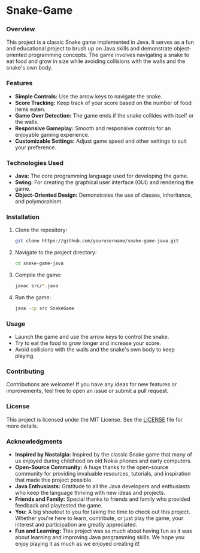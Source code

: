 # Snake-Game

### Overview

This project is a classic Snake game implemented in Java. It serves as a fun and educational project to brush up on Java skills and demonstrate object-oriented programming concepts. The game involves navigating a snake to eat food and grow in size while avoiding collisions with the walls and the snake's own body.

### Features

- **Simple Controls:** Use the arrow keys to navigate the snake.
- **Score Tracking:** Keep track of your score based on the number of food items eaten.
- **Game Over Detection:** The game ends if the snake collides with itself or the walls.
- **Responsive Gameplay:** Smooth and responsive controls for an enjoyable gaming experience.
- **Customizable Settings:** Adjust game speed and other settings to suit your preference.

### Technologies Used

- **Java:** The core programming language used for developing the game.
- **Swing:** For creating the graphical user interface (GUI) and rendering the game.
- **Object-Oriented Design:** Demonstrates the use of classes, inheritance, and polymorphism.

### Installation

1. Clone the repository:
    ```bash
    git clone https://github.com/yourusername/snake-game-java.git
    ```
2. Navigate to the project directory:
    ```bash
    cd snake-game-java
    ```
3. Compile the game:
    ```bash
    javac src/*.java
    ```
4. Run the game:
    ```bash
    java -cp src SnakeGame
    ```

### Usage

- Launch the game and use the arrow keys to control the snake.
- Try to eat the food to grow longer and increase your score.
- Avoid collisions with the walls and the snake's own body to keep playing.

### Contributing

Contributions are welcome! If you have any ideas for new features or improvements, feel free to open an issue or submit a pull request.

### License

This project is licensed under the MIT License. See the [LICENSE](LICENSE) file for more details.

### Acknowledgments

- **Inspired by Nostalgia:** Inspired by the classic Snake game that many of us enjoyed during childhood on old Nokia phones and early computers.
- **Open-Source Community:** A huge thanks to the open-source community for providing invaluable resources, tutorials, and inspiration that made this project possible.
- **Java Enthusiasts:** Gratitude to all the Java developers and enthusiasts who keep the language thriving with new ideas and projects.
- **Friends and Family:** Special thanks to friends and family who provided feedback and playtested the game.
- **You:** A big shoutout to you for taking the time to check out this project. Whether you're here to learn, contribute, or just play the game, your interest and participation are greatly appreciated.
- **Fun and Learning:** This project was as much about having fun as it was about learning and improving Java programming skills. We hope you enjoy playing it as much as we enjoyed creating it!
